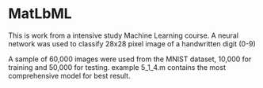 # MatLbML

This is work from a intensive study Machine Learning course. 
A neural network was used to classify 28x28 pixel image of a handwritten digit (0-9)

A sample of 60,000 images were used from the MNIST dataset, 10,000 for training and 50,000 for testing.
example 5_1_4.m contains the most comprehensive model for best result.

